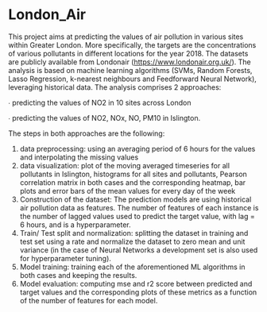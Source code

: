 # London_Air

This project aims at predicting the values of air pollution in various sites within Greater London. More specifically, the targets are the concentrations of various pollutants in different locations for the year 2018. The datasets are publicly  available from Londonair (https://www.londonair.org.uk/). The analysis is based on machine learning algorithms (SVMs, Random Forests, Lasso Regression, k-nearest neighbours and Feedforward Neural Network), leveraging historical data.
The analysis comprises 2 approaches:

∙ predicting the values of NO2 in 10 sites across London

∙ predicting the values of NO2, NOx, NO, PM10 in Islington.

The steps in both approaches are the following:
1.	data preprocessing: using an averaging period of 6 hours for the values and interpolating the missing values
2.	data visualization:  plot of the moving averaged timeseries for all pollutants in Islington, histograms for all sites and pollutants, Pearson correlation matrix in both cases and the corresponding heatmap, bar plots and error bars of the mean values for every day of the week
3.	Construction of the dataset: The prediction models are using historical air pollution data as features. The number of features of each instance is the number of lagged values used to predict the target value, with lag = 6 hours, and is a hyperparameter.
4.	Train/ Test split and normalization: splitting the dataset in training and test set using a rate and normalize the dataset to zero mean and unit variance (in the case of Neural Networks a development set is also used for hyperparameter tuning).
5.	Model training: training each of the aforementioned ML algorithms in both cases and keeping the results.
6.	Model evaluation: computing mse and r2 score between predicted and target values and the corresponding plots of these metrics as a function of the number of features for each model.

